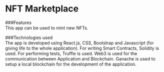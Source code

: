 # NFT Marketplace

###Features <br />
This app can be used to mint new NFTs.

###Technologies used <br />
The app is developed using React.js, CSS, Bootstrap and Javascript (for giving life to the whole application). For writing Smart Contracts, Solidity is used.
For performing tests, Truffle is used. Web3 is used for the communication between Application and Blockchain. Ganache is used to setup a local blockchain for the development of the application.

